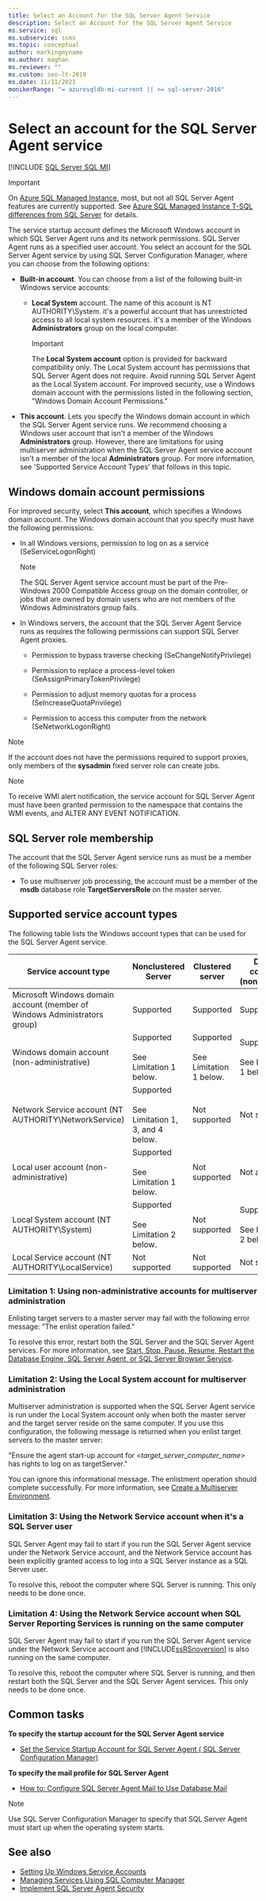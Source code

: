 ```yaml
---
title: Select an Account for the SQL Server Agent Service
description: Select an Account for the SQL Server Agent Service
ms.service: sql
ms.subservice: ssms
ms.topic: conceptual
author: markingmyname
ms.author: maghan
ms.reviewer: ""
ms.custom: seo-lt-2019
ms.date: 11/11/2021
monikerRange: "= azuresqldb-mi-current || >= sql-server-2016"
---
```


# Select an account for the SQL Server Agent service

[!INCLUDE [SQL Server SQL MI](../../includes/applies-to-version/sql-asdbmi.md)]

> [!IMPORTANT]  
> On [Azure SQL Managed Instance](/azure/sql-database/sql-database-managed-instance), most, but not all SQL Server Agent features are currently supported. See [Azure SQL Managed Instance T-SQL differences from SQL Server](/azure/sql-database/sql-database-managed-instance-transact-sql-information#sql-server-agent) for details.

The service startup account defines the Microsoft Windows account in which SQL Server Agent runs and its network permissions. SQL Server Agent runs as a specified user account. You select an account for the SQL Server Agent service by using SQL Server Configuration Manager, where you can choose from the following options:  
  
- **Built-in account**. You can choose from a list of the following built-in Windows service accounts:  
  
  - **Local System** account. The name of this account is NT AUTHORITY\System. it's a powerful account that has unrestricted access to all local system resources. it's a member of the Windows **Administrators** group on the local computer.
  
      > [!IMPORTANT]  
      > The **Local System account** option is provided for backward compatibility only. The Local System account has permissions that SQL Server Agent does not require. Avoid running SQL Server Agent as the Local System account. For improved security, use a Windows domain account with the permissions listed in the following section, "Windows Domain Account Permissions."  
  
- **This account**. Lets you specify the Windows domain account in which the SQL Server Agent service runs. We recommend choosing a Windows user account that isn't a member of the Windows **Administrators** group. However, there are limitations for using multiserver administration when the SQL Server Agent service account isn't a member of the local **Administrators** group. For more information, see 'Supported Service Account Types' that follows in this topic.  
  
## Windows domain account permissions

For improved security, select **This account**, which specifies a Windows domain account. The Windows domain account that you specify must have the following permissions:  
  
- In all Windows versions, permission to log on as a service (SeServiceLogonRight)  
  
   > [!NOTE]  
   > The SQL Server Agent service account must be part of the Pre-Windows 2000 Compatible Access group on the domain controller, or jobs that are owned by domain users who are not members of the Windows Administrators group fails.  
  
- In Windows servers, the account that the SQL Server Agent Service runs as requires the following permissions can support SQL Server Agent proxies.  
  
  - Permission to bypass traverse checking (SeChangeNotifyPrivilege)  
  
  - Permission to replace a process-level token (SeAssignPrimaryTokenPrivilege)  
  
  - Permission to adjust memory quotas for a process (SeIncreaseQuotaPrivilege)  
  
  - Permission to access this computer from the network (SeNetworkLogonRight)  
  
> [!NOTE]  
> If the account does not have the permissions required to support proxies, only members of the **sysadmin** fixed server role can create jobs.  
  
> [!NOTE]  
> To receive WMI alert notification, the service account for SQL Server Agent must have been granted permission to the namespace that contains the WMI events, and ALTER ANY EVENT NOTIFICATION.  
  
## SQL Server role membership

The account that the SQL Server Agent service runs as must be a member of the following SQL Server roles:  
  
- To use multiserver job processing, the account must be a member of the **msdb** database role **TargetServersRole** on the master server.  
  
## Supported service account types

The following table lists the Windows account types that can be used for the SQL Server Agent service.  
  
|Service account type|Nonclustered Server|Clustered server|Domain controller (nonclustered)|  
|------------------------|-------------------------|--------------------|--------------------------------------|  
|Microsoft Windows domain account (member of Windows Administrators group)|Supported|Supported|Supported|  
|Windows domain account (non-administrative)|Supported<br /><br />See Limitation 1 below.|Supported<br /><br />See Limitation 1 below.|Supported<br /><br />See Limitation 1 below.|  
|Network Service account (NT AUTHORITY\NetworkService)|Supported<br /><br />See Limitation 1, 3, and 4  below.|Not supported|Not supported|  
|Local user account (non-administrative)|Supported<br /><br />See Limitation 1 below.|Not supported|Not applicable|  
|Local System account (NT AUTHORITY\System)|Supported<br /><br />See Limitation 2 below.|Not supported|Supported<br /><br />See Limitation 2 below.|  
|Local Service account (NT AUTHORITY\LocalService)|Not supported|Not supported|Not supported|  
  
### Limitation 1: Using non-administrative accounts for multiserver administration

Enlisting target servers to a master server may fail with the following error message: "The enlist operation failed."  
  
To resolve this error, restart both the SQL Server and the SQL Server Agent services. For more information, see [Start, Stop, Pause, Resume, Restart the Database Engine,  SQL Server Agent, or  SQL Server  Browser Service](../../database-engine/configure-windows/start-stop-pause-resume-restart-sql-server-services.md).  
  
### Limitation 2: Using the Local System account for multiserver administration

Multiserver administration is supported when the SQL Server Agent service is run under the Local System account only when both the master server and the target server reside on the same computer. If you use this configuration, the following message is returned when you enlist target servers to the master server:  
  
"Ensure the agent start-up account for *<target_server_computer_name>* has rights to log on as targetServer."  
  
You can ignore this informational message. The enlistment operation should complete successfully. For more information, see [Create a Multiserver Environment](../../ssms/agent/create-a-multiserver-environment.md).  
  
### Limitation 3: Using the Network Service account when it's a SQL Server user

  SQL Server Agent may fail to start if you run the SQL Server Agent service under the Network Service account, and the Network Service account has been explicitly granted access to log into a SQL Server  instance as a SQL Server user.  
  
To resolve this, reboot the computer where SQL Server is running. This only needs to be done once.
  
### Limitation 4: Using the Network Service account when SQL Server Reporting Services is running on the same computer

  SQL Server Agent may fail to start if you run the SQL Server Agent service under the Network Service account and [!INCLUDE[ssRSnoversion](../../includes/ssrsnoversion-md.md)] is also running on the same computer.  
  
To resolve this, reboot the computer where SQL Server is running, and then restart both the SQL Server and the SQL Server Agent services. This only needs to be done once.  
  
## Common tasks

**To specify the startup account for the SQL Server Agent service**
  
- [Set the Service Startup Account for SQL Server Agent &#40; SQL Server Configuration Manager&#41;](../../ssms/agent/set-service-startup-account-sql-server-agent-sql-server-configuration-manager.md)  
  
**To specify the mail profile for SQL Server Agent**
  
- [How to: Configure SQL Server Agent Mail to Use Database Mail](../../relational-databases/database-mail/configure-sql-server-agent-mail-to-use-database-mail.md)  
  
> [!NOTE]  
> Use SQL Server Configuration Manager to specify that SQL Server Agent must start up when the operating system starts.  
  
## See also

- [Setting Up Windows Service Accounts](../../database-engine/configure-windows/configure-windows-service-accounts-and-permissions.md)  
- [Managing Services Using SQL Computer Manager](../../database-engine/configure-windows/scm-services-connect-to-another-computer.md)  
- [Implement SQL Server Agent Security](../../ssms/agent/implement-sql-server-agent-security.md)  
